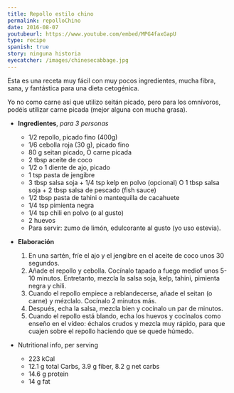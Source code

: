 ```yaml
---
title: Repollo estilo chino
permalink: repolloChino
date: 2016-08-07
youtubeurl: https://www.youtube.com/embed/MPG4faxGapU
type: recipe
spanish: true
story: ninguna historia
eyecatcher: /images/chinesecabbage.jpg
---
```


Esta es una receta muy fácil con muy pocos ingredientes, mucha fibra, sana, y fantástica para una dieta cetogénica.

Yo no como carne así que utilizo seitán picado, pero para los omnívoros, podéis utilizar carne picada (mejor alguna con mucha grasa).

* **Ingredientes**, _para 3 personas_
  * 1/2 repollo, picado fino (400g)
  * 1/6 cebolla roja (30 g), picado fino
  * 80 g seitan picado, O carne picada
  * 2 tbsp aceite de coco
  * 1/2 o 1 diente de ajo, picado
  * 1 tsp pasta de jengibre
  * 3 tbsp salsa soja + 1/4 tsp kelp en polvo (opcional) O 1 tbsp salsa soja + 2 tbsp salsa de pescado (fish sauce)
  * 1/2 tbsp pasta de tahini o mantequilla de cacahuete
  * 1/4 tsp pimienta negra
  * 1/4 tsp chili en polvo (o al gusto)
  * 2 huevos
  * Para servir: zumo de limón, edulcorante al gusto (yo uso estevia). 

* **Elaboración**
  1. En una sartén, fríe el ajo y el jengibre en el aceite de coco unos 30 segundos.
  2. Añade el repollo y cebolla. Cocínalo tapado a fuego mediof unos 5-10 minutos. Entretanto, mezcla la salsa soja, kelp, tahini, pimienta negra y chili.
  3. Cuando el repollo empiece a reblandecerse, añade el seitan (o carne) y mézclalo. Cocínalo 2 minutos más. 
  4. Después, echa la salsa, mezcla bien y cocínalo un par de minutos. 
  5. Cuando el repollo está blando, echa los huevos y cocínalos como enseño en el vídeo: échalos crudos y mezcla muy rápido, para que cuajen sobre el repollo haciendo que se quede húmedo.

* Nutritional info, per serving
  * 223 kCal
  * 12.1 g total Carbs, 3.9 g fiber, 8.2 g net carbs
  * 14.6 g protein
  * 14 g fat